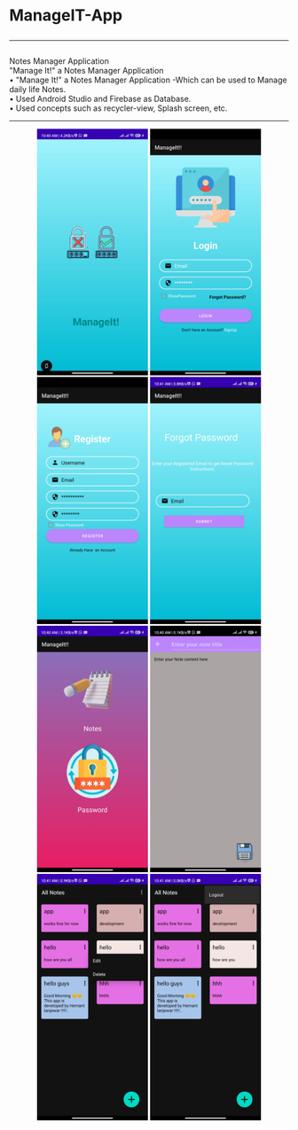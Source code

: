 # ManageIT-App <br><hr>
 Notes Manager Application <br>
"Manage It!" a Notes Manager Application<br>
•	"Manage It!" a Notes Manager Application -Which can be used to Manage daily life Notes.<br>
•	Used Android Studio and Firebase as Database.<br>
•	Used concepts such as recycler-view, Splash screen, etc.<br><hr>


<!-- Grid View of Screenshots -->
<div align="center">
  <img src="https://github.com/Hemant-Lanjewar/ManageIT-App/blob/master/Screenshot_2023-04-12-10-40-21-661_com.example.manageit.jpg" width="200"/>
  <img src="https://github.com/Hemant-Lanjewar/ManageIT-App/blob/master/Login.jpg" width="200"/>
  <img src="https://github.com/Hemant-Lanjewar/ManageIT-App/blob/master/Register.jpg" width="200"/>
  <img src="https://github.com/Hemant-Lanjewar/ManageIT-App/blob/master/Forgot.jpg" width="200"/>
  <img src="https://github.com/Hemant-Lanjewar/ManageIT-App/blob/master/main.jpg" width="200"/>
    <img src="https://github.com/Hemant-Lanjewar/ManageIT-App/blob/master/Create%20note.jpg" width="200"/>
      <img src="https://github.com/Hemant-Lanjewar/ManageIT-App/blob/master/Edit-Note.jpg" width="200"/>
        <img src="https://github.com/Hemant-Lanjewar/ManageIT-App/blob/master/Logout.jpg" width="200"/>
  
  
  
  
  
  

</div>
